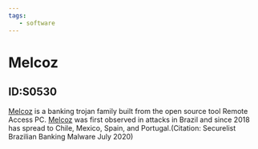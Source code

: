 ```yaml
---
tags:
   - software
---
```

# Melcoz
## ID:S0530
[Melcoz](/mitre/software/S0530) is a banking trojan family built from the open source tool Remote Access PC. [Melcoz](/mitre/software/S0530) was first observed in attacks in Brazil and since 2018 has spread to Chile, Mexico, Spain, and Portugal.(Citation: Securelist Brazilian Banking Malware July 2020)
